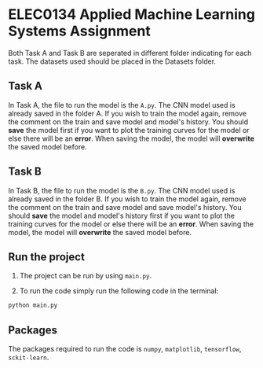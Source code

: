 # ELEC0134 Applied Machine Learning Systems Assignment

Both Task A and Task B are seperated in different folder indicating for each task. The datasets used should be placed in the Datasets folder.


## Task A
In Task A, the file to run the model is the `A.py`. The CNN model used is already saved in the folder A. If you wish to train the model again, remove the comment on the train and save model and model's history. You should **save** the model first if you want to plot the training curves for the model or else there will be an **error**. When saving the model, the model will **overwrite** the saved model before.

## Task B
In Task B, the file to run the model is the `B.py`. The CNN model used is already saved in the folder B. If you wish to train the model again, remove the comment on the train and save model and  save model's history. You should **save** the model and model's history first if you want to plot the training curves for the model or else there will be an **error**. When saving the model, the model will **overwrite** the saved model before.

## Run the project
1. The project can be run by using `main.py`.

2. To run the code simply run the following code in the terminal:

```bash
python main.py
```

## Packages
The packages required to run the code is `numpy`, `matplotlib`, `tensorflow`, `sckit-learn`.

